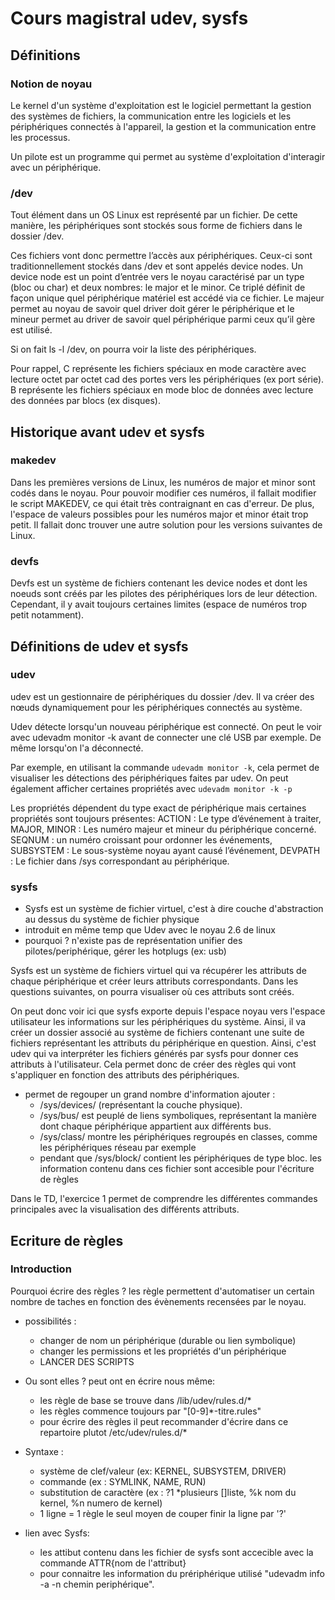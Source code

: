 # Cours magistral udev, sysfs

##  Définitions

### Notion de noyau

Le kernel d'un système d'exploitation est le logiciel permettant la gestion des systèmes de fichiers, la communication entre les logiciels et les périphériques connectés à l'appareil, la gestion et la communication entre les processus.

Un pilote est un programme qui permet au système d'exploitation d'interagir avec un périphérique.

### /dev 

Tout élément dans un OS Linux est représenté par un fichier. De cette manière, les périphériques sont stockés sous forme de fichiers dans le dossier /dev.

Ces fichiers vont donc permettre l’accès aux périphériques. Ceux-ci sont traditionnellement stockés dans /dev et sont appelés device nodes. Un device node est un point d’entrée vers le noyau caractérisé par un type (bloc ou char) et deux nombres: le major et le minor. Ce triplé définit de façon unique quel périphérique matériel est accédé via ce fichier. Le majeur permet au noyau de savoir quel driver doit gérer le périphérique et le mineur permet au driver de savoir quel périphérique parmi ceux qu’il gère est utilisé. 

Si on fait ls -l /dev, on pourra voir la liste des périphériques. 

Pour rappel, C représente les fichiers spéciaux en mode caractère avec lecture octet par octet cad des portes vers les périphériques (ex port série). 
B représente les fichiers spéciaux en mode bloc de données avec lecture des données par blocs (ex disques).

## Historique avant udev et sysfs

### makedev

Dans les premières versions de Linux, les numéros de major et minor sont codés dans le noyau. Pour pouvoir modifier ces numéros, il fallait modifier le script MAKEDEV, ce qui était très contraignant en cas d'erreur. De plus, l'espace de valeurs possibles pour les numéros major et minor était trop petit. 
Il fallait donc trouver une autre solution pour les versions suivantes de Linux.

### devfs

Devfs est un système de fichiers contenant les device nodes et dont les noeuds sont créés par les pilotes des périphériques lors de leur détection. Cependant, il y avait toujours certaines limites (espace de numéros trop petit notamment).

## Définitions de udev et sysfs

### udev

udev est un gestionnaire de périphériques du dossier /dev. Il va créer des nœuds dynamiquement pour les périphériques connectés au système. 

Udev détecte lorsqu'un nouveau périphérique est connecté. On peut le voir avec udevadm monitor -k avant de connecter une clé USB par exemple. De même lorsqu'on l'a déconnecté. 

Par exemple, en utilisant la commande ```udevadm monitor -k```, cela permet de visualiser les détections des périphériques faites par udev. 
On peut également afficher certaines propriétés avec ```udevadm monitor -k -p```

Les propriétés dépendent du type exact de périphérique mais certaines propriétés sont toujours présentes:
ACTION : Le type d’événement à traiter, 
MAJOR, MINOR : Les numéro majeur et mineur du périphérique concerné. 
SEQNUM : un numéro croissant pour ordonner les événements, 
SUBSYSTEM : Le sous-système noyau ayant causé l’événement, 
DEVPATH : Le fichier dans /sys correspondant au périphérique. 

### sysfs

* Sysfs est un système de fichier virtuel, c'est à dire couche d'abstraction au dessus du système de fichier physique
* introduit en même temp que Udev avec le noyau 2.6 de linux
* pourquoi ? n'existe pas de représentation unifier des pilotes/periphérique, gérer les hotplugs (ex: usb)

 Sysfs est un système de fichiers virtuel qui va récupérer les attributs de chaque périphérique et créer leurs 
attributs correspondants. Dans les questions suivantes, on pourra visualiser où ces attributs sont créés.

On peut donc voir ici que sysfs exporte depuis l'espace noyau vers l'espace utilisateur les informations 
sur les périphériques du système. Ainsi, il va créer un dossier associé au système de fichiers contenant une 
suite de fichiers représentant les attributs du périphérique en question. Ainsi, c'est udev qui va 
interpréter les fichiers générés par sysfs pour donner ces attributs à l'utilisateur. Cela permet donc 
de créer des règles qui vont s'appliquer en fonction des attributs des périphériques.

* permet de regouper un grand nombre d'information ajouter : 
	- /sys/devices/ (représentant la couche physique). 
	- /sys/bus/ est peuplé de liens symboliques, représentant la manière dont chaque périphérique appartient aux différents bus. 
	- /sys/class/ montre les périphériques regroupés en classes, comme les périphériques réseau par exemple
	- pendant que /sys/block/ contient les périphériques de type bloc. 
les information contenu dans ces fichier sont accesible pour l'écriture de règles

Dans le TD, l'exercice 1 permet de comprendre les différentes commandes principales avec la visualisation des différents attributs. 

## Ecriture de règles 

### Introduction

Pourquoi écrire des règles ?
les règle permettent d'automatiser un certain nombre de taches en fonction des évènements recensées par le noyau.

* possibilités :
	- changer de nom un périphérique (durable ou lien symbolique)
	- changer les permissions et les propriétés d'un périphérique
	- LANCER DES SCRIPTS

* Ou sont elles ? peut ont en écrire nous même:
	- les règle de base se trouve dans /lib/udev/rules.d/*
	- les règles commence toujours par "[0-9]*-titre.rules"
	- pour écrire des règles il peut recommander d'écrire dans ce repartoire plutot /etc/udev/rules.d/*

* Syntaxe :
	- système de clef/valeur (ex: KERNEL, SUBSYSTEM, DRIVER) 
	- commande (ex : SYMLINK, NAME, RUN)
	- substitution de caractère (ex : ?1 *plusieurs []liste, %k nom du kernel, %n numero de kernel)
	- 1 ligne = 1 règle le seul moyen de couper finir la ligne par '?'

* lien avec Sysfs:
	- les attibut contenu dans les fichier de sysfs sont accecible avec la commande ATTR{nom de l'attribut}
	-  pour connaitre les information du prériphérique utilisé "udevadm info -a -n chemin periphérique".


